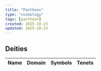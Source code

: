 ```yaml
---
title: "Pantheon"
type: "cosmology"
tags: [pantheon]
created: 2025-10-23
updated: 2025-10-23
---
```

## Deities

| Name | Domain | Symbols | Tenets |
|---|---|---|---|
